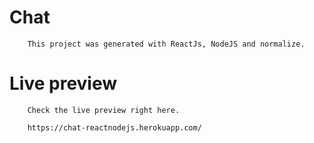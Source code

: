 # Chat

        This project was generated with ReactJs, NodeJS and normalize.

# Live preview

        Check the live preview right here.

        https://chat-reactnodejs.herokuapp.com/
